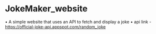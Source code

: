 # JokeMaker_website
• A simple website that uses an API to fetch and display a joke
• api link - https://official-joke-api.appspot.com/random_joke
